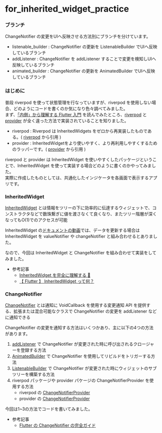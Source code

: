# for_inherited_widget_practice

### ブランチ
ChangeNotifier の変更をUIへ反映させる方法別にブランチを分けています。
- listenable_builder :  ChangeNotifier の更新を ListenableBuilder でUIへ反映しているブランチ
- addListener :  ChangeNotifier を addListener することで変更を検知しUIへ反映しているブランチ
- animated_builder :  ChangeNotifier の更新を AnimatedBuilder でUIへ反映しているブランチ

### はじめに
普段 riverpod を使って状態管理を行なっていますが、riverpod を使用しない場合、どのようにコードを書くのか気になり色々調べてみました。  
まず、[「内側」から理解する Flutter 入門](https://zenn.dev/chooyan/books/934f823764db62) を読んでみたところ、[riverpod](https://pub.dev/packages/flutter_riverpod) と [provider](https://pub.dev/packages/provider) が全く違った方法で実装されていることを知りました。  
- riverpod :  Riverpod は InheritedWidgets をゼロから再実装したものである。( [riverpod](https://pub.dev/packages/flutter_riverpod) から引用 )
- provider :  InheritedWidgetをより使いやすく、より再利用しやすくするためのラッパーです。( [provider](https://pub.dev/packages/provider) から引用 )

riverpod と provider は InheritedWidget を使いやすくしたパッケージということで、InheritedWidget を使って実装する場合どのように書くのかやってみました。  
実際に作成したものとしては、共通化したインジケータを各画面で表示するアプリです。  

### InheritedWidget
[InheritedWidget](https://api.flutter.dev/flutter/widgets/InheritedWidget-class.html) とは情報をツリーの下に効率的に伝達するウィジェットで、コンストラクタなどで数珠繋ぎに値を渡さなくて良くなり、またツリー階層が深くなってもO(1)でのアクセスが可能 

InheritedWidget の[ドキュメントの動画](https://youtu.be/1t-8rBCGBYw)では、データを更新する場合は InheritedWidget を valueNotifier や changeNotifier と組み合わせるとありました。

なので、今回は InheritedWidget と ChangeNotifier を組み合わせて実装をしてみました。

- 参考記事
    - [InheritedWidget を完全に理解する 🎯](https://medium.com/flutter-jp/inherited-widget-37495200d965)  
    - [【 Flutter 】 InheritedWidget って何？](https://blog.flutteruniv.com/flutter-inheritedwidget/#toc4)

### ChangeNotifier
[ChangeNotifier](https://api.flutter.dev/flutter/foundation/ChangeNotifier-class.html) とは通知に VoidCallback を使用する変更通知 API を提供する、拡張または混合可能なクラスで ChangeNotifier の変更を addListener などに通知できる

ChangeNotifier の変更を通知する方法はいくつかあり、主に以下の4つの方法があります。
1. [addListener](https://api.flutter.dev/flutter/foundation/ChangeNotifier/addListener.html) で ChangeNotifier が変更された時に呼び出されるクロージャーを登録する方法
2. [AnimatedBuilder](https://api.flutter.dev/flutter/widgets/AnimatedBuilder-class.html) で ChangeNotifier を使用してリビルドをトリガーする方法
3. [ListenableBuilder](https://api.flutter.dev/flutter/widgets/ListenableBuilder-class.html) で ChangeNotifier が変更された時にウィジェットのサブツリーを構築する方法
4. riverpod パッケージや provider パケージの ChangeNotifierProvider を使用する方法
    - riverpod の [ChangeNotifierProvider](https://riverpod.dev/ja/docs/providers/change_notifier_provider)
    - provider の [ChangeNotifierProvider](https://pub.dev/documentation/provider/latest/provider/ChangeNotifierProvider-class.html)

  今回は1~3の方法でコードを書いてみました。

  - 参考記事
    - [Flutter の ChangeNotifier の完全ガイド](https://brewyourtech.com/complete-guide-to-changenotifier-in-flutter/)
